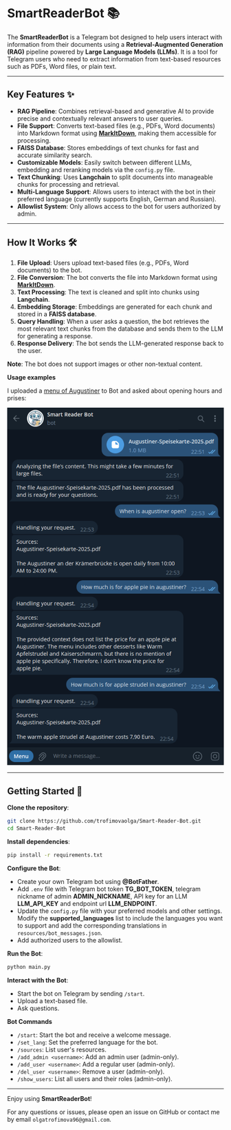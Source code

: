 # SmartReaderBot 📚

The **SmartReaderBot** is a Telegram bot designed to help users interact with information from their documents using a **Retrieval-Augmented Generation (RAG)** pipeline powered by **Large Language Models (LLMs)**. It is a tool for Telegram users who need to extract information from text-based resources such as PDFs, Word files, or plain text.

---

## Key Features ✨

- **RAG Pipeline**: Combines retrieval-based and generative AI to provide precise and contextually relevant answers to user queries.
- **File Support**: Converts text-based files (e.g., PDFs, Word documents) into Markdown format using **[MarkItDown](https://github.com/microsoft/markitdown)**, making them accessible for processing.
- **FAISS Database**: Stores embeddings of text chunks for fast and accurate similarity search.
- **Customizable Models**: Easily switch between different LLMs, embedding and reranking models via the `config.py` file.
- **Text Chunking**: Uses **Langchain** to split documents into manageable chunks for processing and retrieval.
- **Multi-Language Support**: Allows users to interact with the bot in their preferred language (currently supports English, German and Russian).
- **Allowlist System**: Only allows access to the bot for users authorized by admin.

---

## How It Works 🛠

1. **File Upload**: Users upload text-based files (e.g., PDFs, Word documents) to the bot.
2. **File Conversion**: The bot converts the file into Markdown format using **[MarkItDown](https://github.com/microsoft/markitdown)**.
3. **Text Processing**: The text is cleaned and split into chunks using **Langchain**.
4. **Embedding Storage**: Embeddings are generated for each chunk and stored in a **FAISS database**.
5. **Query Handling**: When a user asks a question, the bot retrieves the most relevant text chunks from the database and sends them to the LLM for generating a response.
6. **Response Delivery**: The bot sends the LLM-generated response back to the user.

**Note**: The bot does not support images or other non-textual content.

**Usage examples**

I uploaded a [menu of Augustiner](https://augustiner-erfurt.de/wp-content/uploads/download/Augustiner-Speisekarte-2025.pdf) to Bot and asked about opening hours and prises:

![screenshot](example/image.png)

---

## Getting Started 🚀

**Clone the repository**:
   ```bash
   git clone https://github.com/trofimovaolga/Smart-Reader-Bot.git
   cd Smart-Reader-Bot
   ```

**Install dependencies**:
   ```bash
   pip install -r requirements.txt
   ```

**Configure the Bot**:
   - Create your own Telegram bot using **@BotFather**.
   - Add `.env` file with Telegram bot token **TG_BOT_TOKEN**, telegram nickname of admin **ADMIN_NICKNAME**, API key for an LLM **LLM_API_KEY** and endpoint url **LLM_ENDPOINT**.
   - Update the `config.py` file with your preferred models and other settings. Modify the **supported_languages** list to include the languages you want to support and add the corresponding translations in `resources/bot_messages.json`.
   - Add authorized users to the allowlist.

**Run the Bot**:
   ```bash
   python main.py
   ```

**Interact with the Bot**:
   - Start the bot on Telegram by sending `/start`.
   - Upload a text-based file.
   - Ask questions.

**Bot Commands**
   - `/start`: Start the bot and receive a welcome message.
   - `/set_lang`: Set the preferred language for the bot.
   - `/sources`: List user's resources.
   - `/add_admin <username>`: Add an admin user (admin-only).
   - `/add_user <username>`: Add a regular user (admin-only).
   - `/del_user <username>`: Remove a user (admin-only).
   - `/show_users`: List all users and their roles (admin-only).


---

Enjoy using **SmartReaderBot**!

For any questions or issues, please open an issue on GitHub or contact me by email `olgatrofimova96@gmail.com`.
